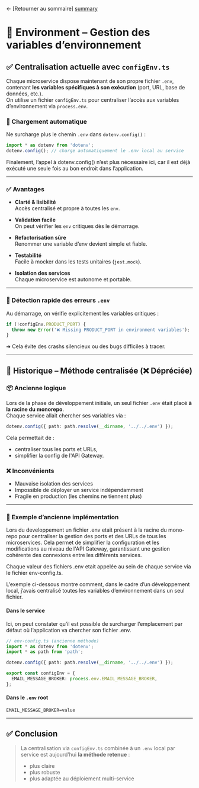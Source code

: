 ← [Retourner au sommaire] [summary]

# 🌱 Environment – Gestion des variables d’environnement

## ✅ Centralisation actuelle avec `configEnv.ts`

Chaque microservice dispose maintenant de son propre fichier `.env`, contenant **les variables spécifiques à son exécution** (port, URL, base de données, etc.).  
On utilise un fichier `configEnv.ts` pour centraliser l’accès aux variables d’environnement via `process.env`.

### 🔧 Chargement automatique

Ne surcharge plus le chemin `.env` dans `dotenv.config()` :

```ts
import * as dotenv from 'dotenv';
dotenv.config(); // charge automatiquement le .env local au service
```

Finalement, l’appel à dotenv.config() n’est plus nécessaire ici, car il est déjà exécuté une seule fois au bon endroit dans l’application.

---

### ✅ Avantages

- **Clarté & lisibilité**  
  Accès centralisé et propre à toutes les `env`.

- **Validation facile**  
  On peut vérifier les `env` critiques dès le démarrage.

- **Refactorisation sûre**  
  Renommer une variable d’env devient simple et fiable.

- **Testabilité**  
  Facile à mocker dans les tests unitaires (`jest.mock`).

- **Isolation des services**  
  Chaque microservice est autonome et portable.

---

### 🚗 Détection rapide des erreurs `.env`

Au démarrage, on vérifie explicitement les variables critiques :

```ts
if (!configEnv.PRODUCT_PORT) {
  throw new Error('❌ Missing PRODUCT_PORT in environment variables');
}
```

➔ Cela évite des crashs silencieux ou des bugs difficiles à tracer.

---

## 🥰 Historique – Méthode centralisée (❌ Dépréciée)

### 📦 Ancienne logique

Lors de la phase de développement initiale, un seul fichier `.env` était placé **à la racine du monorepo**.  
Chaque service allait chercher ses variables via :

```ts
dotenv.config({ path: path.resolve(__dirname, '../../.env') });
```

Cela permettait de :

- centraliser tous les ports et URLs,
- simplifier la config de l'API Gateway.

### ❌ Inconvénients

- Mauvaise isolation des services
- Impossible de déployer un service indépendamment
- Fragile en production (les chemins ne tiennent plus)

---

### 🔪 Exemple d’ancienne implémentation

Lors du developpement un fichier .env etait présent à la racine du mono-repo pour centraliser la gestion des ports et des URLs de tous les microservices. Cela permet de simplifier la configuration et les modifications au niveau de l'API Gateway, garantissant une gestion cohérente des connexions entre les différents services.

Chaque valeur des fichiers .env etait appelée au sein de chaque service via le fichier env-config.ts.

L’exemple ci-dessous montre comment, dans le cadre d’un développement local, j’avais centralisé toutes les variables d’environnement dans un seul fichier.

#### Dans le service

Ici, on peut constater qu’il est possible de surcharger l’emplacement par défaut où l’application va chercher son fichier .env.

```ts
// env-config.ts (ancienne méthode)
import * as dotenv from 'dotenv';
import * as path from 'path';

dotenv.config({ path: path.resolve(__dirname, '../../.env') });

export const configEnv = {
  EMAIL_MESSAGE_BROKER: process.env.EMAIL_MESSAGE_BROKER,
};
```

#### Dans le `.env` root

```dotenv
EMAIL_MESSAGE_BROKER=value
```

---

## ✅ Conclusion

> La centralisation via `configEnv.ts` combinée à un `.env` local par service est aujourd’hui **la méthode retenue** :
>
> - plus claire
> - plus robuste
> - plus adaptée au déploiement multi-service

[summary]: ../README.md
